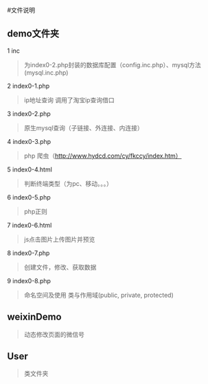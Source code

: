#文件说明

## demo文件夹

1 inc
> 为index0-2.php封装的数据库配置（config.inc.php）、mysql方法(mysql.inc.php)

2 index0-1.php
> ip地址查询
> 调用了淘宝ip查询借口

3 index0-2.php
> 原生mysql查询（子链接、外连接、内连接）

4 index0-3.php
> php 爬虫（http://www.hydcd.com/cy/fkccy/index.htm）

5 index0-4.html
> 判断终端类型（为pc、移动。。。）

6 index0-5.php
> php正则

7 index0-6.html
> js点击图片上传图片并预览

8 index0-7.php
> 创建文件，修改、获取数据

9 index0-8.php
> 命名空间及使用
> 类与作用域(public, private, protected)

## weixinDemo

> 动态修改页面的微信号

## User

> 类文件夹
